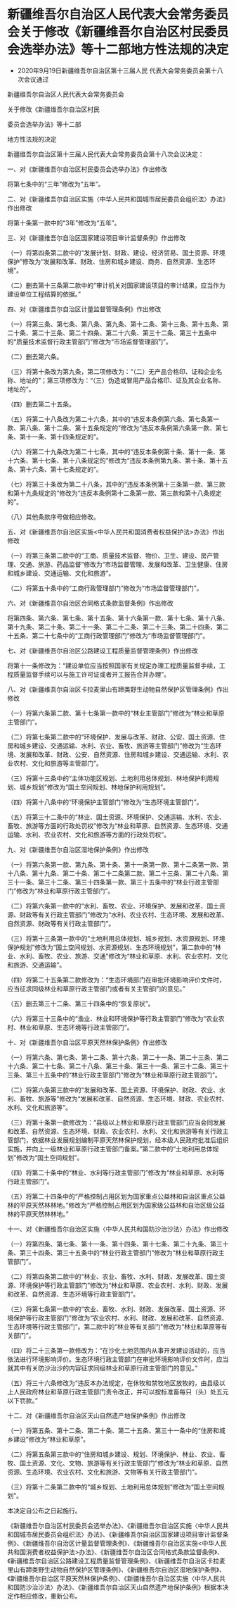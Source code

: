 # 新疆维吾尔自治区人民代表大会常务委员会关于修改《新疆维吾尔自治区村民委员会选举办法》等十二部地方性法规的决定

- 2020年9月19日新疆维吾尔自治区第十三届人民
代表大会常务委员会第十八次会议通过

<!-- INFO END -->

新疆维吾尔自治区人民代表大会常务委员会

关于修改《新疆维吾尔自治区村民

委员会选举办法》等十二部

地方性法规的决定

新疆维吾尔自治区第十三届人民代表大会常务委员会第十八次会议决定：

一、对《新疆维吾尔自治区村民委员会选举办法》作出修改

将第七条中的“三年”修改为“五年”。

二、对《新疆维吾尔自治区实施〈中华人民共和国城市居民委员会组织法〉办法》作出修改

将第十条第一款中的“3年”修改为“五年”。

三、对《新疆维吾尔自治区国家建设项目审计监督条例》作出修改

（一）将第四条第二款中的“发展计划、财政、建设、经济贸易、国土资源、环境保护”修改为“发展和改革、财政、住房和城乡建设、商务、自然资源、生态环境”。

（二）删去第十三条第二款中的“审计机关对国家建设项目的审计结果，应当作为建设单位工程结算的依据。”

四、对《新疆维吾尔自治区计量监督管理条例》作出修改

（一）将第三条、第七条、第八条、第九条、第十二条、第十三条、第十五条、第二十条、第二十三条、第二十四条、第二十六条、第三十二条、第三十五条中的“质量技术监督行政主管部门”修改为“市场监督管理部门”。

（二）删去第六条。

（三）将第十条改为第九条，第二项修改为：“（二）无产品合格印、证和企业名称、地址的”；第三项修改为：“（三）伪造或冒用产品合格印、证及其企业名称、地址的”。

（四）删去第二十五条。

（五）将第二十八条改为第二十六条，其中的“违反本条例第六条、第七条第一款、第八条、第十二条、第十五条规定的”修改为“违反本条例第六条第一款、第七条、第十一条、第十四条规定的”。

（六）将第二十九条改为第二十七条，其中的“违反本条例第十条、第十一条、第十六条、第十七条、第十八条规定的”修改为“违反本条例第九条、第十条、第十五条、第十六条、第十七条规定的”。

（七）将第三十条改为第二十八条，其中的“违反本条例第十三条第一款、第三款和第十九条规定的”修改为“违反本条例第十二条第一款、第三款和第十八条规定的”。

（八）其他条款序号做相应修改。

五、对《新疆维吾尔自治区实施<中华人民共和国消费者权益保护法>办法》作出修改

（一）将第三条第二款中的“工商、质量技术监督、物价、卫生、建设、房产管理、交通、旅游、药品监督”修改为“市场监督管理、发展和改革、卫生健康、住房和城乡建设、交通运输、文化和旅游”。

（二）将第五十条中的“工商行政管理部门”修改为“市场监督管理部门”。

六、对《新疆维吾尔自治区合同格式条款监督条例》作出修改

将第四条、第六条、第七条、第十五条、第十六条第一款、第十七条、第十八条、第十九条、第二十条、第二十一条、第二十二条、第二十三条、第二十四条、第二十五条、第二十七条中的“工商行政管理部门”修改为“市场监督管理部门”。

七、对《新疆维吾尔自治区公路建设工程质量监督管理条例》作出修改

将第十一条修改为：“建设单位应当按照国家有关规定办理工程质量监督手续，工程质量监督手续可以与施工许可证或者开工报告合并办理”。

八、对《新疆维吾尔自治区卡拉麦里山有蹄类野生动物自然保护区管理条例》作出修改

（一）将第六条第二款、第十七条第一款中的“林业主管部门”修改为“林业和草原主管部门”。

（二）将第七条第二款中的“环境保护、发展与改革、财政、公安、国土资源、住房和城乡建设、交通运输、水利、农业、畜牧、旅游等主管部门”修改为“生态环境、发展和改革、财政、公安、自然资源、住房和城乡建设、交通运输、水利、农业农村、文化和旅游等主管部门”。

（三）将第十三条中的“主体功能区规划、土地利用总体规划、林地保护利用规划、城乡规划”修改为“国土空间规划、林地保护利用规划”。

（四）将第十八条中的“环境保护主管部门”修改为“生态环境主管部门”。

（五）将第三十二条中的“林业、国土资源、环境保护、交通运输、水利、农业、畜牧、旅游等方面的行政处罚权”修改为“林业和草原、自然资源、生态环境、交通运输、水利、农业农村、文化和旅游等方面的行政处罚权”。

九、对《新疆维吾尔自治区湿地保护条例》作出修改

（一）将第六条第一款、第九条、第十条、第十一条第一款、第十二条第一款、第十八条、第十九条、第二十条、第二十二条第二款、第二十三条、第二十八条、第三十一条、第三十二条、第三十四条第一款、第三十五条中的“林业行政主管部门”修改为“林业和草原行政主管部门”。

（二）将第六条第一款中的“水利、畜牧、农业、环境保护、发展和改革、国土资源、财政等有关行政主管部门”修改为“水利、农业农村、生态环境、发展和改革、自然资源、财政等有关行政主管部门”。

（三）将第十三条第一款中的“土地利用总体规划、城乡规划、水资源规划、环境保护规划”修改为“国土空间规划、水资源规划、生态环境规划”，第二款中的“林业、水利、畜牧、农业、旅游、交通”修改为“林业和草原、水利、农业农村、文化和旅游、交通运输”。

（四）将第二十五条第二款修改为：“生态环境部门在审批环境影响评价文件时，应当征求同级林业和草原行政主管部门或者有关主管部门的意见。”

（五）删去第三十二条、第三十四条中的“恢复原状”。

（六）将第三十三条中的“渔业、林业和环境保护等行政主管部门”修改为“农业农村、林业和草原、生态环境等行政主管部门”。

十、对《新疆维吾尔自治区平原天然林保护条例》作出修改

（一）将第六条、第七条、第十二条、第十六条、第二十一条、第二十三条、第二十六条、第二十七条、第二十八条、第三十条、第三十一条、第三十二条、第三十三条、第三十五条中的“林业行政主管部门”修改为“林业和草原行政主管部门”。

（二）将第六条第三款中的“发展和改革、国土资源、环境保护、财政、农业、水利、畜牧、旅游等”修改为“发展和改革、自然资源、生态环境、财政、农业农村、水利、文化和旅游等”。

（三）将第十条第一款修改为：“县级以上林业和草原行政主管部门应当会同发展和改革、自然资源、生态环境、财政、农业农村、水利、文化和旅游等有关行政主管部门，依据林业发展规划编制平原天然林保护规划，经本级人民政府批准后组织实施，并向上一级林业和草原行政主管部门备案。”第二款中的“土地利用总体规划”修改为“国土空间规划”。

（四）将第二十条中的“林业、水利等行政主管部门”修改为“林业和草原、水利等行政主管部门”。

（五）将第二十四条中的“严格控制占用区划为国家重点公益林和自治区重点公益林的平原天然林林地。”修改为“严格控制占用区划为国家级公益林和自治区级公益林的平原天然林林地。”

十一、对《新疆维吾尔自治区实施〈中华人民共和国防沙治沙法〉办法》作出修改

（一）将第四条、第七条、第十一条、第十四条、第十七条、第二十九条、第三十条、第三十四条、第三十五条中的“林业行政主管部门”修改为“林业和草原行政主管部门”。

（二）将第四条第二款中的“林业、农业、畜牧、水利、财政、发展改革、国土资源、环境保护等行政主管部门”修改为“林业和草原、农业农村、水利、财政、发展和改革、自然资源、生态环境等行政主管部门”。

（三）将第七条第一款中的“农业、畜牧、水利、财政、发展改革、国土资源、环境保护等行政主管部门”修改为“农业农村、水利、财政、发展和改革、自然资源、生态环境等行政主管部门”。第二款中的“林业等有关部门”修改为“林业和草原等有关部门”。

（四）将二十三条第一款修改为：“在沙化土地范围内从事开发建设活动的，应当依法进行环境影响评价。生态环境行政主管部门在审批环境影响评价文件时，应当就其中有关防沙治沙的内容征求同级林业和草原行政主管部门的意见。”

（五）将三十六条修改为“违反本办法规定，在休牧和禁牧地区放牧的，由县级以上人民政府林业和草原行政主管部门责令改正，并可以按标准畜每只（头）处五元以下罚款。”

十二、对《新疆维吾尔自治区天山自然遗产地保护条例》作出修改

（一）将第五条、第十二条、第二十条、第二十五条、第三十一条中的“住房和城乡建设”修改为“林业和草原”。

（二）将第五条第三款中的“住房和城乡建设、规划、环境保护、林业、农业、畜牧、国土资源、文化、文物、旅游等有关行政主管部门”修改为“林业和草原、自然资源、生态环境、农业农村、文化和旅游、文物等有关行政主管部门”。

（三）将第十二条第二款中的“城乡规划、土地利用总体规划”修改为“国土空间规划”。

本决定自公布之日起施行。

《新疆维吾尔自治区村民委员会选举办法》、《新疆维吾尔自治区实施〈中华人民共和国城市居民委员会组织法〉办法》、《新疆维吾尔自治区国家建设项目审计监督条例》、《新疆维吾尔自治区计量监督管理条例》、《新疆维吾尔自治区实施<中华人民共和国消费者权益保护法>办法》、《新疆维吾尔自治区合同格式条款监督条例》、《新疆维吾尔自治区公路建设工程质量监督管理条例》、《新疆维吾尔自治区卡拉麦里山有蹄类野生动物自然保护区管理条例》、《新疆维吾尔自治区湿地保护条例》、《新疆维吾尔自治区平原天然林保护条例》、《新疆维吾尔自治区实施〈中华人民共和国防沙治沙法〉办法》、《新疆维吾尔自治区天山自然遗产地保护条例》根据本决定作相应修改，重新公布。
